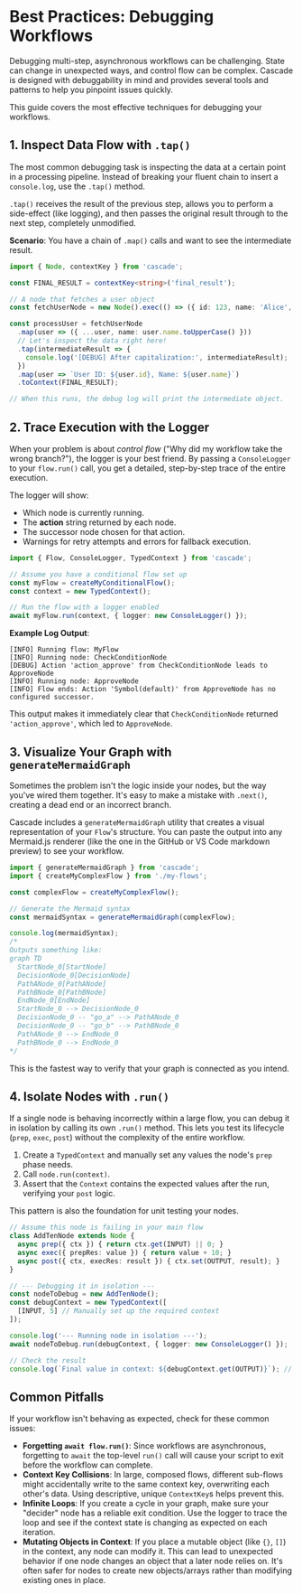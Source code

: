 # Best Practices: Debugging Workflows

Debugging multi-step, asynchronous workflows can be challenging. State can change in unexpected ways, and control flow can be complex. Cascade is designed with debuggability in mind and provides several tools and patterns to help you pinpoint issues quickly.

This guide covers the most effective techniques for debugging your workflows.

## 1. Inspect Data Flow with `.tap()`

The most common debugging task is inspecting the data at a certain point in a processing pipeline. Instead of breaking your fluent chain to insert a `console.log`, use the `.tap()` method.

`.tap()` receives the result of the previous step, allows you to perform a side-effect (like logging), and then passes the original result through to the next step, completely unmodified.

**Scenario**: You have a chain of `.map()` calls and want to see the intermediate result.

```typescript
import { Node, contextKey } from 'cascade';

const FINAL_RESULT = contextKey<string>('final_result');

// A node that fetches a user object
const fetchUserNode = new Node().exec(() => ({ id: 123, name: 'Alice', email: 'alice@test.com' }));

const processUser = fetchUserNode
  .map(user => ({ ...user, name: user.name.toUpperCase() }))
  // Let's inspect the data right here!
  .tap(intermediateResult => {
    console.log('[DEBUG] After capitalization:', intermediateResult);
  })
  .map(user => `User ID: ${user.id}, Name: ${user.name}`)
  .toContext(FINAL_RESULT);

// When this runs, the debug log will print the intermediate object.
```

## 2. Trace Execution with the Logger

When your problem is about *control flow* ("Why did my workflow take the wrong branch?"), the logger is your best friend. By passing a `ConsoleLogger` to your `flow.run()` call, you get a detailed, step-by-step trace of the entire execution.

The logger will show:

- Which node is currently running.
- The **action** string returned by each node.
- The successor node chosen for that action.
- Warnings for retry attempts and errors for fallback execution.

```typescript
import { Flow, ConsoleLogger, TypedContext } from 'cascade';

// Assume you have a conditional flow set up
const myFlow = createMyConditionalFlow();
const context = new TypedContext();

// Run the flow with a logger enabled
await myFlow.run(context, { logger: new ConsoleLogger() });
```

**Example Log Output**:

```
[INFO] Running flow: MyFlow
[INFO] Running node: CheckConditionNode
[DEBUG] Action 'action_approve' from CheckConditionNode leads to ApproveNode
[INFO] Running node: ApproveNode
[INFO] Flow ends: Action 'Symbol(default)' from ApproveNode has no configured successor.
```

This output makes it immediately clear that `CheckConditionNode` returned `'action_approve'`, which led to `ApproveNode`.

## 3. Visualize Your Graph with `generateMermaidGraph`

Sometimes the problem isn't the logic inside your nodes, but the way you've wired them together. It's easy to make a mistake with `.next()`, creating a dead end or an incorrect branch.

Cascade includes a `generateMermaidGraph` utility that creates a visual representation of your `Flow`'s structure. You can paste the output into any Mermaid.js renderer (like the one in the GitHub or VS Code markdown preview) to see your workflow.

```typescript
import { generateMermaidGraph } from 'cascade';
import { createMyComplexFlow } from './my-flows';

const complexFlow = createMyComplexFlow();

// Generate the Mermaid syntax
const mermaidSyntax = generateMermaidGraph(complexFlow);

console.log(mermaidSyntax);
/*
Outputs something like:
graph TD
  StartNode_0[StartNode]
  DecisionNode_0[DecisionNode]
  PathANode_0[PathANode]
  PathBNode_0[PathBNode]
  EndNode_0[EndNode]
  StartNode_0 --> DecisionNode_0
  DecisionNode_0 -- "go_a" --> PathANode_0
  DecisionNode_0 -- "go_b" --> PathBNode_0
  PathANode_0 --> EndNode_0
  PathBNode_0 --> EndNode_0
*/
```

This is the fastest way to verify that your graph is connected as you intend.

## 4. Isolate Nodes with `.run()`

If a single node is behaving incorrectly within a large flow, you can debug it in isolation by calling its own `.run()` method. This lets you test its lifecycle (`prep`, `exec`, `post`) without the complexity of the entire workflow.

1. Create a `TypedContext` and manually set any values the node's `prep` phase needs.
2. Call `node.run(context)`.
3. Assert that the `Context` contains the expected values after the run, verifying your `post` logic.

This pattern is also the foundation for unit testing your nodes.

```typescript
// Assume this node is failing in your main flow
class AddTenNode extends Node {
  async prep({ ctx }) { return ctx.get(INPUT) || 0; }
  async exec({ prepRes: value }) { return value + 10; }
  async post({ ctx, execRes: result }) { ctx.set(OUTPUT, result); }
}

// --- Debugging it in isolation ---
const nodeToDebug = new AddTenNode();
const debugContext = new TypedContext([
  [INPUT, 5] // Manually set up the required context
]);

console.log('--- Running node in isolation ---');
await nodeToDebug.run(debugContext, { logger: new ConsoleLogger() });

// Check the result
console.log(`Final value in context: ${debugContext.get(OUTPUT)}`); // Should be 15
```

## Common Pitfalls

If your workflow isn't behaving as expected, check for these common issues:

- **Forgetting `await flow.run()`**: Since workflows are asynchronous, forgetting to `await` the top-level `run()` call will cause your script to exit before the workflow can complete.
- **Context Key Collisions**: In large, composed flows, different sub-flows might accidentally write to the same context key, overwriting each other's data. Using descriptive, unique `ContextKey`s helps prevent this.
- **Infinite Loops**: If you create a cycle in your graph, make sure your "decider" node has a reliable exit condition. Use the logger to trace the loop and see if the context state is changing as expected on each iteration.
- **Mutating Objects in Context**: If you place a mutable object (like `{}`, `[]`) in the context, any node can modify it. This can lead to unexpected behavior if one node changes an object that a later node relies on. It's often safer for nodes to create new objects/arrays rather than modifying existing ones in place.
